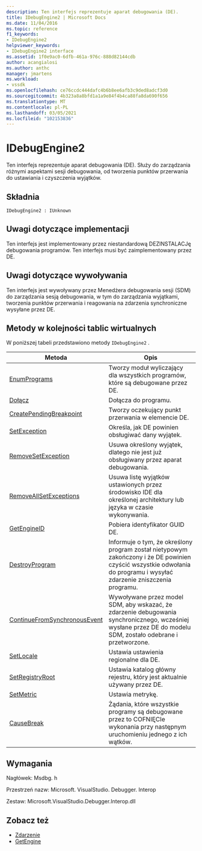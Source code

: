 ```yaml
---
description: Ten interfejs reprezentuje aparat debugowania (DE).
title: IDebugEngine2 | Microsoft Docs
ms.date: 11/04/2016
ms.topic: reference
f1_keywords:
- IDebugEngine2
helpviewer_keywords:
- IDebugEngine2 interface
ms.assetid: 1f0e9ac0-6dfb-461a-976c-888d82144cdb
author: acangialosi
ms.author: anthc
manager: jmartens
ms.workload:
- vssdk
ms.openlocfilehash: ce76ccdc444dafc4b6b8ee6afb3c9ded8adcf3d0
ms.sourcegitcommit: 4b323a8a8bfd1a1a9e84f4b4ca88fa8da690f656
ms.translationtype: MT
ms.contentlocale: pl-PL
ms.lasthandoff: 03/05/2021
ms.locfileid: "102153836"
---
```

# <a name="idebugengine2"></a>IDebugEngine2
Ten interfejs reprezentuje aparat debugowania (DE). Służy do zarządzania różnymi aspektami sesji debugowania, od tworzenia punktów przerwania do ustawiania i czyszczenia wyjątków.

## <a name="syntax"></a>Składnia

```
IDebugEngine2 : IUnknown
```

## <a name="notes-for-implementers"></a>Uwagi dotyczące implementacji
 Ten interfejs jest implementowany przez niestandardową DEZINSTALACJę debugowania programów. Ten interfejs musi być zaimplementowany przez DE.

## <a name="notes-for-callers"></a>Uwagi dotyczące wywoływania
 Ten interfejs jest wywoływany przez Menedżera debugowania sesji (SDM) do zarządzania sesją debugowania, w tym do zarządzania wyjątkami, tworzenia punktów przerwania i reagowania na zdarzenia synchroniczne wysyłane przez DE.

## <a name="methods-in-vtable-order"></a>Metody w kolejności tablic wirtualnych
 W poniższej tabeli przedstawiono metody `IDebugEngine2` .

|Metoda|Opis|
|------------|-----------------|
|[EnumPrograms](../../../extensibility/debugger/reference/idebugengine2-enumprograms.md)|Tworzy moduł wyliczający dla wszystkich programów, które są debugowane przez DE.|
|[Dołącz](../../../extensibility/debugger/reference/idebugengine2-attach.md)|Dołącza do programu.|
|[CreatePendingBreakpoint](../../../extensibility/debugger/reference/idebugengine2-creatependingbreakpoint.md)|Tworzy oczekujący punkt przerwania w elemencie DE.|
|[SetException](../../../extensibility/debugger/reference/idebugengine2-setexception.md)|Określa, jak DE powinien obsługiwać dany wyjątek.|
|[RemoveSetException](../../../extensibility/debugger/reference/idebugengine2-removesetexception.md)|Usuwa określony wyjątek, dlatego nie jest już obsługiwany przez aparat debugowania.|
|[RemoveAllSetExceptions](../../../extensibility/debugger/reference/idebugengine2-removeallsetexceptions.md)|Usuwa listę wyjątków ustawionych przez środowisko IDE dla określonej architektury lub języka w czasie wykonywania.|
|[GetEngineID](../../../extensibility/debugger/reference/idebugengine2-getengineid.md)|Pobiera identyfikator GUID DE.|
|[DestroyProgram](../../../extensibility/debugger/reference/idebugengine2-destroyprogram.md)|Informuje o tym, że określony program został nietypowym zakończony i że DE powinien czyścić wszystkie odwołania do programu i wysyłać zdarzenie zniszczenia programu.|
|[ContinueFromSynchronousEvent](../../../extensibility/debugger/reference/idebugengine2-continuefromsynchronousevent.md)|Wywoływane przez model SDM, aby wskazać, że zdarzenie debugowania synchronicznego, wcześniej wysłane przez DE do modelu SDM, zostało odebrane i przetworzone.|
|[SetLocale](../../../extensibility/debugger/reference/idebugengine2-setlocale.md)|Ustawia ustawienia regionalne dla DE.|
|[SetRegistryRoot](../../../extensibility/debugger/reference/idebugengine2-setregistryroot.md)|Ustawia katalog główny rejestru, który jest aktualnie używany przez DE.|
|[SetMetric](../../../extensibility/debugger/reference/idebugengine2-setmetric.md)|Ustawia metrykę.|
|[CauseBreak](../../../extensibility/debugger/reference/idebugengine2-causebreak.md)|Żądania, które wszystkie programy są debugowane przez to COFNIĘCIe wykonania przy następnym uruchomieniu jednego z ich wątków.|

## <a name="requirements"></a>Wymagania
 Nagłówek: Msdbg. h

 Przestrzeń nazw: Microsoft. VisualStudio. Debugger. Interop

 Zestaw: Microsoft.VisualStudio.Debugger.Interop.dll

## <a name="see-also"></a>Zobacz też
- [Zdarzenie](../../../extensibility/debugger/reference/idebugeventcallback2-event.md)
- [GetEngine](../../../extensibility/debugger/reference/idebugenginecreateevent2-getengine.md)

